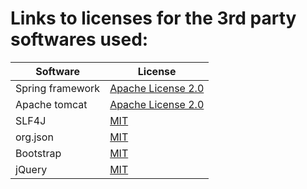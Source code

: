 # Links to licenses for the 3rd party softwares used:
|Software|License|
|--|--|
|Spring framework|[Apache License 2.0](https://github.com/spring-projects/spring-framework/blob/master/LICENSE.txt)|
|Apache tomcat|[Apache License 2.0](http://www.apache.org/licenses/LICENSE-2.0)|
|SLF4J|[MIT](http://www.slf4j.org/license.html)|
|org.json|[MIT](https://github.com/stleary/JSON-java/blob/master/LICENSE)|
|Bootstrap|[MIT](https://github.com/twbs/bootstrap/blob/v4.0.0/LICENSE)|
|jQuery|[MIT](https://jquery.org/license/)|